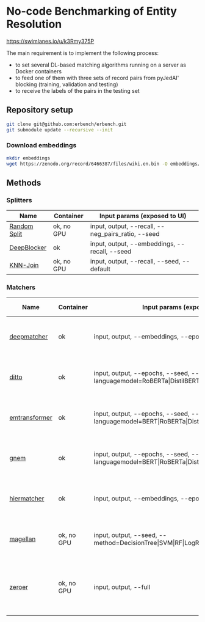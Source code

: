 # No-code Benchmarking of Entity Resolution

https://swimlanes.io/u/k3Rmy375P

The main requirement is to implement the following process:

- to set several DL-based matching algorithms running on a server as Docker containers
- to feed one of them with three sets of record pairs from pyJedAI' blocking (training, validation and testing)
- to receive the labels of the pairs in the testing set

## Repository setup

```bash
git clone git@github.com:erbench/erbench.git
git submodule update --recursive --init
```

### Download embeddings

```bash
mkdir embeddings
wget https://zenodo.org/record/6466387/files/wiki.en.bin -O embeddings/wiki.en.bin
```

## Methods

### Splitters

| Name                                           | Container  | Input params (exposed to UI)                       |
| ---------------------------------------------- |------------|----------------------------------------------------|
| [Random Split](splitters/Random/README.md)     | ok, no GPU | input, output, --recall, --neg_pairs_ratio, --seed |
| [DeepBlocker](splitters/DeepBlocker/README.md) | ok         | input, output, --embeddings, --recall, --seed      |
| [KNN-Join](splitters/KNN-Join/README.md)       | ok, no GPU | input, output, --recall, --seed, --default         |

### Matchers

| Name                                             | Container  | Input params (exposed to UI)                                                                   | Metrics columns                                         | Predictions columns                      |
| ------------------------------------------------ | ---------- | ---------------------------------------------------------------------------------------------- | ------------------------------------------------------- | ---------------------------------------- |
| [deepmatcher](methods/deepmatcher/README.md)     | ok         | input, output, --embeddings, --epochs                                                          | f1, precision, recall, train_time, eval_time            | tableA_id, tableB_id, label, prob_class1 |
| [ditto](methods/ditto/README.md)                 | ok         | input, output, --epochs, --seed, --languagemodel=RoBERTa\|DistilBERT                           | f1, precision, recall, train_time, eval_time            | tableA_id, tableB_id, label, prob_class1 |
| [emtransformer](methods/emtransformer/README.md) | ok         | input, output, --epochs, --seed, --languagemodel=BERT\|RoBERTa\|DistilBERT\|XLNet\|XLM\|ALBERT | f1, precision, recall, train_time, eval_time            | tableA_id, tableB_id, label, prob_class1 |
| [gnem](methods/gnem/README.md)                   | ok         | input, output, --epochs, --seed, --languagemodel=BERT\|RoBERTa\|DistilBERT\|XLNet\|XLM\|ALBERT | f1, precision, recall, train_time, eval_time            | tableA_id, tableB_id, label, prob_class1 |
| [hiermatcher](methods/hiermatcher/README.md)     | ok         | input, output, --embeddings, --epochs, --seed                                                  | f1, precision, recall, train_time, eval_time            | tableA_id, tableB_id, label, prob_class1 |
| [magellan](methods/magellan/README.md)           | ok, no GPU | input, output, --seed, --method=DecisionTree\|SVM\|RF\|LogReg\|LinReg\|NaiveBayes              | f1, precision, recall, train_time, eval_time            | tableA_id, tableB_id, label, prob_class1 |
| [zeroer](methods/zeroer/README.md)               | ok, no GPU | input, output, --full                                                                          | f1, precision, recall, train_time (always 0), eval_time | tableA_id, tableB_id, label, prob_class1 |
